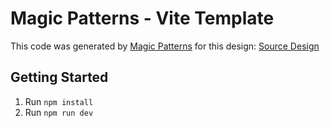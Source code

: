 # Magic Patterns - Vite Template

This code was generated by [Magic Patterns](https://magicpatterns.com) for this design: [Source Design](https://www.magicpatterns.com/c/fkq38k3v9wxartohpzcgdq)

## Getting Started

1. Run `npm install`
2. Run `npm run dev`
